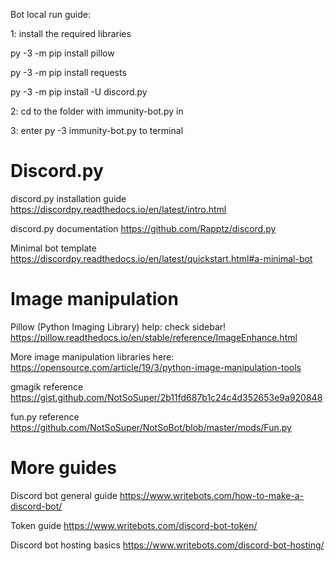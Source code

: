 
Bot local run guide:

1: install the required libraries

  py -3 -m pip install pillow
  
  py -3 -m pip install requests
  
  py -3 -m pip install -U discord.py
  

2: cd to the folder with immunity-bot.py in

3: enter py -3 immunity-bot.py to terminal

# Discord.py

discord.py installation guide
https://discordpy.readthedocs.io/en/latest/intro.html

discord.py documentation
https://github.com/Rapptz/discord.py

Minimal bot template
https://discordpy.readthedocs.io/en/latest/quickstart.html#a-minimal-bot

# Image manipulation

Pillow (Python Imaging Library) help: check sidebar!
https://pillow.readthedocs.io/en/stable/reference/ImageEnhance.html

More image manipulation libraries here:
https://opensource.com/article/19/3/python-image-manipulation-tools

gmagik reference
https://gist.github.com/NotSoSuper/2b11fd687b1c24c4d352653e9a920848

fun.py reference
https://github.com/NotSoSuper/NotSoBot/blob/master/mods/Fun.py

# More guides

Discord bot general guide
https://www.writebots.com/how-to-make-a-discord-bot/

Token guide
https://www.writebots.com/discord-bot-token/

Discord bot hosting basics
https://www.writebots.com/discord-bot-hosting/
